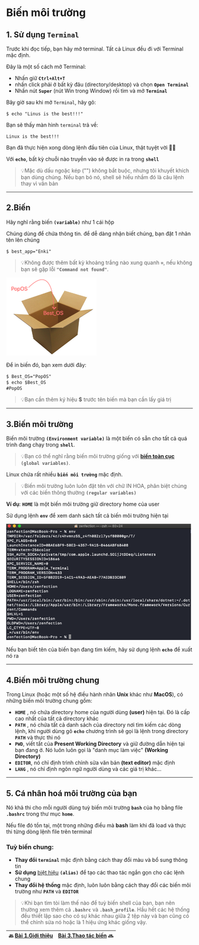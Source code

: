 # Biến môi trường

## 1. Sử dụng `Terminal`

Trước khi đọc tiếp, bạn hãy mở terminal. Tất cả Linux đều đi với Terminal mặc định.

Đây là một số cách mở Terminal:

- Nhấn giữ **`Ctrl+Alt+T`**
- nhấn click phải ở bất kỳ đâu (directory/desktop) và chọn **`Open Terminal`**
- Nhấn nút **`Super`** (nút Win  trong Window) rồi tìm và mở **`Terminal`**

Bây giờ sau khi mở `Terminal`, hãy gõ:

```shell
$ echo "Linus is the best!!!"
```

Bạn sẽ thấy màn hình `terminal` trả về:

```textile
Linux is the best!!!
```

Bạn đã thực hiện xong dòng lệnh đầu tiên của Linux, thật tuyệt vời 🎉🎉

Với **`echo`**, bất kỳ chuỗi nào truyền vào sẽ được in ra trong **`shell`**

> 💡Mặc dù dấu ngoặc kép ("") không bắt buộc, nhưng tôi khuyết khích bạn dùng chúng. Nếu bạn bỏ nó, shell sẽ hiểu nhầm đó là câu lệnh thay vì văn bản

---

## 2.Biến

Hãy nghĩ rằng biến **`(variable)`** như 1 cái hộp

Chúng dùng để chứa thông tin. để dễ dàng nhận biết chúng, bạn đặt 1 nhãn tên lên chúng

```shell
$ best_app="Enki"
```

> 💡Không được thêm bất kỳ khoảng trắng nào xung quanh **`=`**, nếu không bạn sẽ gặp lỗi **`"Command not found"`**. 

<img title="" src="https://raw.githubusercontent.com/Zenfection/Image/master/2020/07/19-16-15-36-A%CC%89nh%20chu%CC%A3p%20Ma%CC%80n%20hi%CC%80nh%202020-07-19%20lu%CC%81c%2016.15.29.png" alt="Ảnh chụp Màn hình 2020-07-19 lúc 16.15.29.png" width="244">

Để in biến đó, bạn xem dưới đây:

```shell
$ Best_OS="PopOS"
$ echo $Best_OS
#PopOS
```

> 💡Bạn cần thêm ký hiệu **$** trước tên biến mà bạn cần lấy giá trị

---

## 3.Biến môi trường

Biến môi trường **`(Environment variable)`** là một biến có sẵn cho tất cả quá trình đang chạy trong **`shell`**.

> 💡Bạn có thể nghĩ rằng biến môi trường giống với [**biến toàn cục**](https://vi.wikipedia.org/wiki/Biến_toàn_cục) **`(global variables)`**.

Linux chứa rất nhiều **`biến môi trường`** mặc định.

> 💡Biến môi trường luôn luôn đặt tên với chữ IN HOA, phân biệt chúng với các biến thông thường **`(regular variables)`**

**Ví dụ**: **`HOME`** là một biến môi trường giữ directory home của user

Sử dụng lệnh **`env`** để xem danh sách tất cả biến môi trường hiện tại

<img src="https://raw.githubusercontent.com/Zenfection/Image/master/2020/07/19-16-30-48-A%CC%89nh%20chu%CC%A3p%20Ma%CC%80n%20hi%CC%80nh%202020-07-19%20lu%CC%81c%2016.30.43.png" title="" alt="Ảnh chụp Màn hình 2020-07-19 lúc 16.30.43.png" width="499">

Nếu bạn biết tên của biến bạn đang tìm kiếm, hãy sử dụng lệnh **`echo`** để xuất nó ra

---

## 4.Biến môi trường chung

Trong Linux (hoặc một số hệ điều hành nhân **Unix** khác như **MacOS**), có những biến môi trường chung gồm:

- **`HOME`** , nó chứa directory home của người dùng **(user)** hiện tại. Đó là cấp cao nhất của tất cả directory khác
- **`PATH`** , nó chứa tất cả danh sách của directory nơi tìm kiếm các dòng lệnh, khi người dùng gõ **`echo`** chương trình sẽ gọi là lệnh trong directory **`PATH`** và thực thi nó
- **`PWD`**, viết tắt của **Present Working Directory** và giữ đường dẫn hiện tại bạn đang ở. Nó luôn luôn gọi là "danh mục làm việc" **(Working Directory)**
- **`EDITOR`**, nó chỉ định trình chỉnh sửa văn bản **(text editor)** mặc định
- **`LANG`** , nó chỉ định ngôn ngữ người dùng và các giá trị khác... 

---

## 5. Cá nhân hoá môi trường của bạn

Nó khả thi cho mỗi người dùng tuỳ biến môi trường **`bash`** của họ bằng file **`.bashrc`** trong thư mục **`home`**.

Nếu file đó tồn tại, một trong những điều mà **bash** làm khi đã load và thực thi từng dòng lệnh file trên terminal

### Tuỳ biến chung:

- **Thay đổi `terminal`** mặc định bằng cách thay đổi màu và bổ sung thông tin
- **Sử dụng** <u>biệt hiệu</u> **`(alias)`** để tạo các thao tác ngắn gọn cho các lệnh chung
- **Thay đổi hệ thống** mặc định, luôn luôn bằng cách thay đổi các biến môi trường như **`PATH`** và **`EDITOR`**

> 💡Khi bạn tìm tòi làm thế nào để tuỳ biến shell của bạn, bạn nên thường xem thêm cả **`.bashrc`** và **`.bash_profile`**. Hầu hết các hệ thống đều thiết lập sao cho có sự khác nhau giữa 2 tệp này và bạn cũng có thể chỉnh sửa nó hoặc là 1 hiệu ứng khác giống vậy.

| 🔙 [Bài 1.Giới thiệu](https://github.com/Zenfection/Linux-for-babies/blob/master/USER%20%26%20FILE%20MANAGEMENT/1.Introduction.md) | [Bài 3.Thao tác biến](https://github.com/Zenfection/Linux-for-babies/blob/master/USER%20%26%20FILE%20MANAGEMENT/3.Manipulating%20Variables.md) 🔜 |
| ---------------------------------------------------------------------------------------------------------------------------------- | ------------------------------------------------------------------------------------------------------------------------------------------------- |
